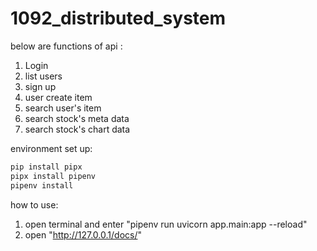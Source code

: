 # 1092_distributed_system


  below are functions of api :
  1. Login
  2. list users
  3. sign up
  4. user create item
  5. search user's item
  6. search stock's meta data
  7. search stock's chart data

  environment set up:
  ```bash
  pip install pipx
  pipx install pipenv
  pipenv install
  ```
  how to use:
  1. open terminal and enter "pipenv run uvicorn app.main:app --reload"
  2. open "http://127.0.0.1/docs/"
